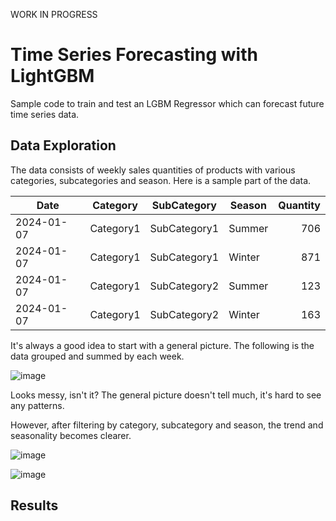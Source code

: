 WORK IN PROGRESS

# Time Series Forecasting with LightGBM
Sample code to train and test an LGBM Regressor which can forecast future time series data.

## Data Exploration
The data consists of weekly sales quantities of products with various categories, subcategories and season. Here is a sample part of the data.

| Date | Category | SubCategory | Season | Quantity |
|---|---|---|---|---:|
|  2024-01-07 | Category1 | SubCategory1 | Summer | 706 |
|  2024-01-07 | Category1 | SubCategory1 | Winter | 871 |
|  2024-01-07 | Category1 | SubCategory2 | Summer  | 123 |
|  2024-01-07 | Category1 | SubCategory2 | Winter  | 163 |

It's always a good idea to start with a general picture. The following is the data grouped and summed by each week.

![image](https://github.com/user-attachments/assets/40e016c4-349f-4d5a-ad06-285abedbeec4)

Looks messy, isn't it? The general picture doesn't tell much, it's hard to see any patterns.

However, after filtering by category, subcategory and season, the trend and seasonality becomes clearer.

![image](https://github.com/user-attachments/assets/4dfd2bb4-3dd4-4c2e-a0f3-220812d774b7)

![image](https://github.com/user-attachments/assets/ed918455-f764-4cda-b32a-50cdf5c8ff4c)

## Results

